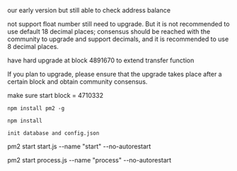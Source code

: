 our early version but still able to check address balance

not support float number still need to upgrade.
But it is not recommended to use default 18 decimal places; consensus should be reached with the community to upgrade and support decimals, and it is recommended to use 8 decimal places.

have hard upgrade at block 4891670 to extend transfer function

If you plan to upgrade, please ensure that the upgrade takes place after a certain block and obtain community consensus.

make sure start block = 4710332

`
  npm install pm2 -g
`

`
  npm install
`

`init database and config.json`


pm2 start start.js --name "start" --no-autorestart

pm2 start process.js --name "process" --no-autorestart

